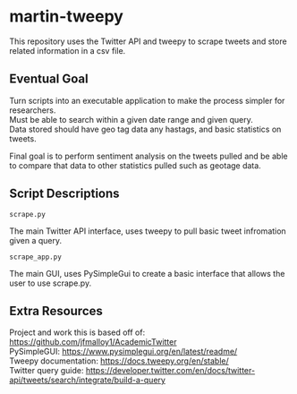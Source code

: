 # martin-tweepy
This repository uses the Twitter API and tweepy to scrape tweets and store related information in a csv file.

## Eventual Goal
Turn scripts into an executable application to make the process simpler for researchers.  
Must be able to search within a given date range and given query.  
Data stored should have geo tag data any hastags, and basic statistics on tweets.  
  
Final goal is to perform sentiment analysis on the tweets pulled and be able to compare that data to other statistics pulled such as geotage data.  

## Script Descriptions
```
scrape.py
```
The main Twitter API interface, uses tweepy to pull basic tweet infromation given a query.
```
scrape_app.py
```
The main GUI, uses PySimpleGui to create a basic interface that allows the user to use scrape.py.

## Extra Resources
Project and work this is based off of: https://github.com/jfmalloy1/AcademicTwitter  
PySimpleGUI: https://www.pysimplegui.org/en/latest/readme/  
Tweepy documentation: https://docs.tweepy.org/en/stable/  
Twitter query guide: https://developer.twitter.com/en/docs/twitter-api/tweets/search/integrate/build-a-query  

